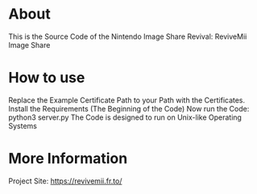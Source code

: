 # About
This is the Source Code of the Nintendo Image Share Revival: ReviveMii Image Share
# How to use
Replace the Example Certificate Path to your Path with the Certificates.
Install the Requirements (The Beginning of the Code)
Now run the Code: python3 server.py
The Code is designed to run on Unix-like Operating Systems
# More Information
Project Site: https://revivemii.fr.to/
